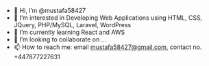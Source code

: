 - 👋 Hi, I’m @mustafa58427
- 👀 I’m interested in Developing Web Applications using HTML, CSS, JQuery, PHP/MySQL, Laravel, WordPress
- 🌱 I’m currently learning React and AWS
- 💞️ I’m looking to collaborate on ...
- 📫 How to reach me: email mustafa58427@gmail.com, contact no. +447877227631

<!---
mustafa58427/mustafa58427 is a ✨ special ✨ repository because its `README.md` (this file) appears on your GitHub profile.
You can click the Preview link to take a look at your changes.
--->

